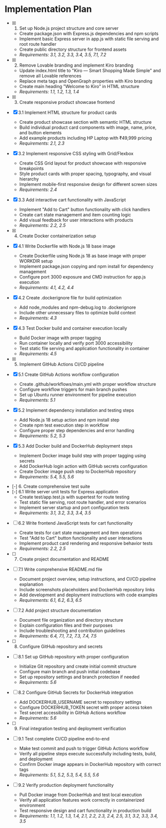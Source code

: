 # Implementation Plan

- [x] 1. Set up Node.js project structure and core server
  - Create package.json with Express.js dependencies and npm scripts
  - Implement basic Express server in app.js with static file serving and root route handler
  - Create public directory structure for frontend assets
  - _Requirements: 3.1, 3.2, 3.3, 3.4, 3.5, 7.1, 7.2_

- [x] 2. Remove Lovable branding and implement Kiro branding
  - Update index.html title to "Kiro — Smart Shopping Made Simple" and remove all Lovable references
  - Replace meta tags and OpenGraph properties with Kiro branding
  - Create main heading "Welcome to Kiro" in HTML structure
  - _Requirements: 1.1, 1.2, 1.3, 1.4_

- [x] 3. Create responsive product showcase frontend
- [x] 3.1 Implement HTML structure for product cards
  - Create product showcase section with semantic HTML structure
  - Build individual product card components with image, name, price, and button elements
  - Add example products including HP Laptop with ₹49,999 pricing
  - _Requirements: 2.1, 2.3_

- [x] 3.2 Implement responsive CSS styling with Grid/Flexbox
  - Create CSS Grid layout for product showcase with responsive breakpoints
  - Style product cards with proper spacing, typography, and visual hierarchy
  - Implement mobile-first responsive design for different screen sizes
  - _Requirements: 2.4_

- [x] 3.3 Add interactive cart functionality with JavaScript
  - Implement "Add to Cart" button functionality with click handlers
  - Create cart state management and item counting logic
  - Add visual feedback for user interactions with products
  - _Requirements: 2.2, 2.5_

- [x] 4. Create Docker containerization setup
- [x] 4.1 Write Dockerfile with Node.js 18 base image
  - Create Dockerfile using Node.js 18 as base image with proper WORKDIR setup
  - Implement package.json copying and npm install for dependency management
  - Configure port 3000 exposure and CMD instruction for app.js execution
  - _Requirements: 4.1, 4.2, 4.4_

- [x] 4.2 Create .dockerignore file for build optimization
  - Add node_modules and npm-debug.log to .dockerignore
  - Include other unnecessary files to optimize build context
  - _Requirements: 4.3_

- [x] 4.3 Test Docker build and container execution locally
  - Build Docker image with proper tagging
  - Run container locally and verify port 3000 accessibility
  - Test static file serving and application functionality in container
  - _Requirements: 4.5_

- [x] 5. Implement GitHub Actions CI/CD pipeline
- [x] 5.1 Create GitHub Actions workflow configuration
  - Create .github/workflows/main.yml with proper workflow structure
  - Configure workflow triggers for main branch pushes
  - Set up Ubuntu runner environment for pipeline execution
  - _Requirements: 5.1_

- [x] 5.2 Implement dependency installation and testing steps
  - Add Node.js 18 setup action and npm install step
  - Create npm test execution step in workflow
  - Configure proper step dependencies and error handling
  - _Requirements: 5.2, 5.3_

- [x] 5.3 Add Docker build and DockerHub deployment steps
  - Implement Docker image build step with proper tagging using secrets
  - Add DockerHub login action with GitHub secrets configuration
  - Create Docker image push step to DockerHub repository
  - _Requirements: 5.4, 5.5, 5.6_

- [-] 6. Create comprehensive test suite
- [-] 6.1 Write server unit tests for Express application
  - Create test/app.test.js with supertest for route testing
  - Test static file serving, root route handler, and error scenarios
  - Implement server startup and port configuration tests
  - _Requirements: 3.1, 3.2, 3.3, 3.4, 3.5_

- [ ] 6.2 Write frontend JavaScript tests for cart functionality
  - Create tests for cart state management and item operations
  - Test "Add to Cart" button functionality and user interactions
  - Implement product card rendering and responsive behavior tests
  - _Requirements: 2.2, 2.5_

- [ ] 7. Create project documentation and README
- [ ] 7.1 Write comprehensive README.md file
  - Document project overview, setup instructions, and CI/CD pipeline explanation
  - Include screenshots placeholders and DockerHub repository links
  - Add development and deployment instructions with code examples
  - _Requirements: 6.1, 6.2, 6.3, 6.5_

- [ ] 7.2 Add project structure documentation
  - Document file organization and directory structure
  - Explain configuration files and their purposes
  - Include troubleshooting and contribution guidelines
  - _Requirements: 6.4, 7.1, 7.2, 7.3, 7.4, 7.5_

- [ ] 8. Configure GitHub repository and secrets
- [ ] 8.1 Set up GitHub repository with proper configuration
  - Initialize Git repository and create initial commit structure
  - Configure main branch and push initial codebase
  - Set up repository settings and branch protection if needed
  - _Requirements: 5.6_

- [ ] 8.2 Configure GitHub Secrets for DockerHub integration
  - Add DOCKERHUB_USERNAME secret to repository settings
  - Configure DOCKERHUB_TOKEN secret with proper access token
  - Test secret accessibility in GitHub Actions workflow
  - _Requirements: 5.6_

- [ ] 9. Final integration testing and deployment verification
- [ ] 9.1 Test complete CI/CD pipeline end-to-end
  - Make test commit and push to trigger GitHub Actions workflow
  - Verify all pipeline steps execute successfully including tests, build, and deployment
  - Confirm Docker image appears in DockerHub repository with correct tags
  - _Requirements: 5.1, 5.2, 5.3, 5.4, 5.5, 5.6_

- [ ] 9.2 Verify production deployment functionality
  - Pull Docker image from DockerHub and test local execution
  - Verify all application features work correctly in containerized environment
  - Test responsive design and cart functionality in production build
  - _Requirements: 1.1, 1.2, 1.3, 1.4, 2.1, 2.2, 2.3, 2.4, 2.5, 3.1, 3.2, 3.3, 3.4, 3.5_